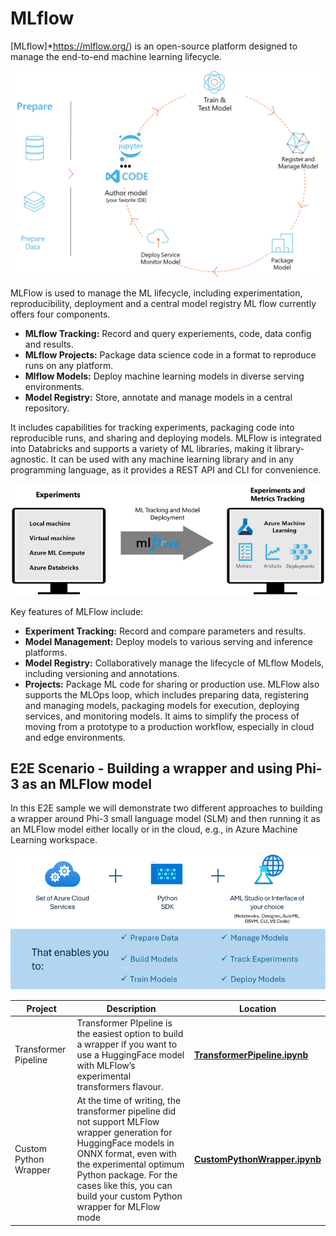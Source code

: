 
# **MLflow** 

[MLflow]*https://mlflow.org/) is an open-source platform designed to manage the end-to-end machine learning lifecycle. 

![MLFlow](../../imgs/03/MLflow/MlFlowmlops.png)

MLFlow is used to manage the ML lifecycle, including experimentation, reproducibility, deployment and a central model registry ML flow currently offers four components. 

- **MLflow Tracking:** Record and query experiements, code, data config and results. 
- **MLflow Projects:** Package data science code in a format to reproduce runs on any platform.
- **Mlflow Models:** Deploy machine learning models in diverse serving environments.
- **Model Registry:** Store, annotate and manage models in a central repository.

It includes capabilities for tracking experiments, packaging code into reproducible runs, and sharing and deploying models. MLFlow is integrated into Databricks and supports a variety of ML libraries, making it library-agnostic. It can be used with any machine learning library and in any programming language, as it provides a REST API and CLI for convenience.

![MLFlow](../../imgs/03/MLflow/MLflow2.png)

Key features of MLFlow include:

- **Experiment Tracking:** Record and compare parameters and results.
- **Model Management:** Deploy models to various serving and inference platforms.
- **Model Registry:** Collaboratively manage the lifecycle of MLflow Models, including versioning and annotations.
- **Projects:** Package ML code for sharing or production use.
MLFlow also supports the MLOps loop, which includes preparing data, registering and managing models, packaging models for execution, deploying services, and monitoring models. It aims to simplify the process of moving from a prototype to a production workflow, especially in cloud and edge environments.

## **E2E Scenario - Building a wrapper and using Phi-3 as an MLFlow model**

In this E2E sample we will demonstrate two different approaches to building a wrapper around Phi-3 small language model (SLM) and then running it as an MLFlow model either locally or in the cloud, e.g., in Azure Machine Learning workspace. 

![MLFlow](../../imgs/03/MLflow/MlFlow1.png)

| Project | Description | Location |
| ------------ | ----------- | -------- |
| Transformer Pipeline | Transformer PIpeline is the easiest option to build a wrapper if you want to use a HuggingFace model with MLFlow’s experimental transformers flavour. | [**TransformerPipeline.ipynb**](E2E_Phi-3-MLflow_TransformerPipeline.ipynb) |
| Custom Python Wrapper | At the time of writing, the transformer pipeline did not support MLFlow wrapper generation for HuggingFace models in ONNX format, even with the experimental optimum Python package. For the cases like this, you can build your custom Python wrapper for MLFlow mode | [**CustomPythonWrapper.ipynb**](E2E_Phi-3-MLflow_CustomPythonWrapper.ipynb) |
